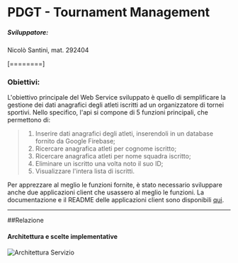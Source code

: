 # PDGT - Tournament Management
##### Sviluppatore: 
Nicolò Santini, mat. 292404

[========]
### Obiettivi:
L'obiettivo principale del Web Service sviluppato è quello di semplificare la gestione dei dati anagrafici degli atleti iscritti ad un organizzatore di tornei sportivi.
Nello specifico, l'api si compone di 5 funzioni principali, che permettono di:
>1. Inserire dati anagrafici degli atleti, inserendoli in un database fornito da Google Firebase;
>2. Ricercare anagrafica atleti per cognome iscritto; 
>3. Ricercare anagrafica atleti per nome squadra iscritto;
>4. Eliminare un iscritto una volta noto il suo ID; 
>5. Visualizzare l'intera lista di iscritti.

Per apprezzare al meglio le funzioni fornite, è stato necessario sviluppare anche due applicazioni client che usassero al meglio le funzioni.
La documentazione e il README delle applicazioni client sono disponibili [qui](https://github.com/nicosanti98/PDGT-TournamentManagement/blob/master/CLIENT/README.md "qui").

------------
##Relazione


#### Architettura e scelte implementative
![Architettura Servizio](https://github.com/nicosanti98/PDGT-TournamentManagement/blob/master/img/apistruct.png "Architettura Servizio")
